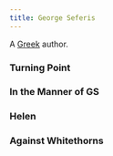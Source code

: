 ```yaml
---
title: George Seferis
---
```


A [Greek](../index.html) author.

### Turning Point

### In the Manner of GS

### Helen

### Against Whitethorns

